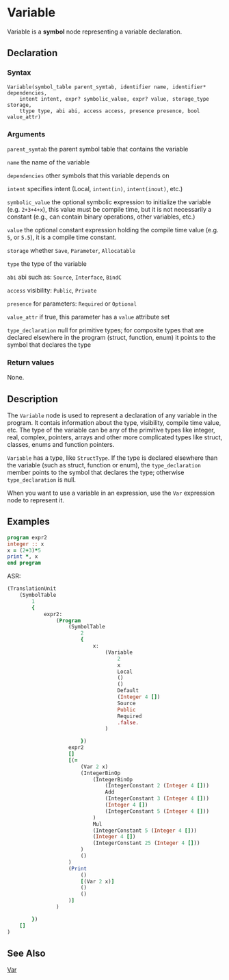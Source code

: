 # Variable

Variable is a **symbol** node representing a variable declaration.

## Declaration

### Syntax

```
Variable(symbol_table parent_symtab, identifier name, identifier* dependencies,
    intent intent, expr? symbolic_value, expr? value, storage_type storage,
    ttype type, abi abi, access access, presence presence, bool value_attr)
```

### Arguments

`parent_symtab` the parent symbol table that contains the variable

`name` the name of the variable

`dependencies` other symbols that this variable depends on

`intent` specifies intent (Local, `intent(in)`, `intent(inout)`, etc.)

`symbolic_value` the optional symbolic expression to initialize the variable
(e.g. `2+3+4+x`), this value must be compile time, but it is not necessarily a
constant (e.g., can contain binary operations, other variables, etc.)

`value` the optional constant expression holding the compile time value
(e.g. `5`, or `5.5`), it is a compile time constant.

`storage` whether `Save`, `Parameter`, `Allocatable`

`type` the type of the variable

`abi` abi such as: `Source`, `Interface`, `BindC`

`access` visibility: `Public`, `Private`

`presence` for parameters: `Required` or `Optional`

`value_attr` if true, this parameter has a `value` attribute set

`type_declaration` null for primitive types; for composite types that are
declared elsewhere in the program (struct, function, enum) it points to the
symbol that declares the type

### Return values

None.

## Description

The `Variable` node is used to represent a declaration of any variable in the
program. It contais information about the type, visibility, compile time value,
etc. The type of the variable can be any of the primitive types like integer,
real, complex, pointers, arrays and other more complicated types like
struct, classes, enums and function pointers.

`Variable` has a type, like `StructType`. If the type is declared elsewhere
than the variable (such as struct, function or enum), the `type_declaration`
member points to the symbol that declares the type; otherwise
`type_declaration` is null.

When you want to use a variable in an expression, use the `Var` expression node
to represent it.

## Examples

```fortran
program expr2
integer :: x
x = (2+3)*5
print *, x
end program
```

ASR:

```fortran
(TranslationUnit
    (SymbolTable
        1
        {
            expr2:
                (Program
                    (SymbolTable
                        2
                        {
                            x:
                                (Variable
                                    2
                                    x
                                    Local
                                    ()
                                    ()
                                    Default
                                    (Integer 4 [])
                                    Source
                                    Public
                                    Required
                                    .false.
                                )

                        })
                    expr2
                    []
                    [(=
                        (Var 2 x)
                        (IntegerBinOp
                            (IntegerBinOp
                                (IntegerConstant 2 (Integer 4 []))
                                Add
                                (IntegerConstant 3 (Integer 4 []))
                                (Integer 4 [])
                                (IntegerConstant 5 (Integer 4 []))
                            )
                            Mul
                            (IntegerConstant 5 (Integer 4 []))
                            (Integer 4 [])
                            (IntegerConstant 25 (Integer 4 []))
                        )
                        ()
                    )
                    (Print
                        ()
                        [(Var 2 x)]
                        ()
                        ()
                    )]
                )

        })
    []
)

```
## See Also

[Var](../expression_nodes/Var.md)
